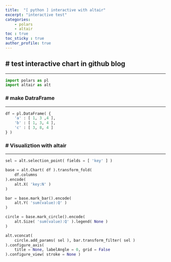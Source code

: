 ```yaml
---
title:  "[ python ] interactive with altair"
excerpt: "interactive test"
categories:
    - polars
    - altair
toc : true
toc_sticky : true
author_profile: true
---
```

## # test interactive chart in github blog
---


```python
import polars as pl
import altair as alt
```

### # make DatraFrame
---


```python
df = pl.DataFrame( { 
    'a' : [ 1, 3 ,4 ], 
    'b' : [ 1, 3, 4 ],
    'c' : [ 3, 8, 4 ]
} )
```

### # Visualiztion with altair
___


```python
sel = alt.selection_point( fields = [ 'key' ] )

base = alt.Chart( df ).transform_fold(
    df.columns
).encode(
    alt.X( 'key:N' )
)

bar = base.mark_bar().encode(
    alt.Y( 'sum(value):Q' )
)

circle = base.mark_circle().encode(
    alt.Size( 'sum(value):Q' ).legend( None )
)

alt.vconcat(
    circle.add_params( sel ), bar.transform_filter( sel )
).configure_axis( 
    title = None, labelAngle = 0, grid = False
).configure_view( stroke = None )
```





<style>
  #altair-viz-3fa5d233d9814c4faa952aeec48a6901.vega-embed {
    width: 100%;
    display: flex;
  }

  #altair-viz-3fa5d233d9814c4faa952aeec48a6901.vega-embed details,
  #altair-viz-3fa5d233d9814c4faa952aeec48a6901.vega-embed details summary {
    position: relative;
  }
</style>
<div id="altair-viz-3fa5d233d9814c4faa952aeec48a6901"></div>
<script type="text/javascript">
  var VEGA_DEBUG = (typeof VEGA_DEBUG == "undefined") ? {} : VEGA_DEBUG;
  (function(spec, embedOpt){
    let outputDiv = document.currentScript.previousElementSibling;
    if (outputDiv.id !== "altair-viz-3fa5d233d9814c4faa952aeec48a6901") {
      outputDiv = document.getElementById("altair-viz-3fa5d233d9814c4faa952aeec48a6901");
    }

    const paths = {
      "vega": "https://cdn.jsdelivr.net/npm/vega@5?noext",
      "vega-lib": "https://cdn.jsdelivr.net/npm/vega-lib?noext",
      "vega-lite": "https://cdn.jsdelivr.net/npm/vega-lite@5.20.1?noext",
      "vega-embed": "https://cdn.jsdelivr.net/npm/vega-embed@6?noext",
    };

    function maybeLoadScript(lib, version) {
      var key = `${lib.replace("-", "")}_version`;
      return (VEGA_DEBUG[key] == version) ?
        Promise.resolve(paths[lib]) :
        new Promise(function(resolve, reject) {
          var s = document.createElement('script');
          document.getElementsByTagName("head")[0].appendChild(s);
          s.async = true;
          s.onload = () => {
            VEGA_DEBUG[key] = version;
            return resolve(paths[lib]);
          };
          s.onerror = () => reject(`Error loading script: ${paths[lib]}`);
          s.src = paths[lib];
        });
    }

    function showError(err) {
      outputDiv.innerHTML = `<div class="error" style="color:red;">${err}</div>`;
      throw err;
    }

    function displayChart(vegaEmbed) {
      vegaEmbed(outputDiv, spec, embedOpt)
        .catch(err => showError(`Javascript Error: ${err.message}<br>This usually means there's a typo in your chart specification. See the javascript console for the full traceback.`));
    }

    if(typeof define === "function" && define.amd) {
      requirejs.config({paths});
      let deps = ["vega-embed"];
      require(deps, displayChart, err => showError(`Error loading script: ${err.message}`));
    } else {
      maybeLoadScript("vega", "5")
        .then(() => maybeLoadScript("vega-lite", "5.20.1"))
        .then(() => maybeLoadScript("vega-embed", "6"))
        .catch(showError)
        .then(() => displayChart(vegaEmbed));
    }
  })({"config": {"view": {"continuousWidth": 300, "continuousHeight": 300, "stroke": null}, "axis": {"grid": false, "labelAngle": 0, "title": null}}, "vconcat": [{"mark": {"type": "circle"}, "encoding": {"size": {"aggregate": "sum", "field": "value", "legend": null, "type": "quantitative"}, "x": {"field": "key", "type": "nominal"}}, "name": "view_6", "transform": [{"fold": ["a", "b", "c"]}]}, {"mark": {"type": "bar"}, "encoding": {"x": {"field": "key", "type": "nominal"}, "y": {"aggregate": "sum", "field": "value", "type": "quantitative"}}, "transform": [{"fold": ["a", "b", "c"]}, {"filter": {"param": "param_6"}}]}], "data": {"name": "data-d2523f05b75addaf28cc3eb5b9d9104d"}, "params": [{"name": "param_6", "select": {"type": "point", "fields": ["key"]}, "views": ["view_6"]}], "$schema": "https://vega.github.io/schema/vega-lite/v5.20.1.json", "datasets": {"data-d2523f05b75addaf28cc3eb5b9d9104d": [{"a": 1, "b": 1, "c": 3}, {"a": 3, "b": 3, "c": 8}, {"a": 4, "b": 4, "c": 4}]}}, {"mode": "vega-lite"});
</script>


